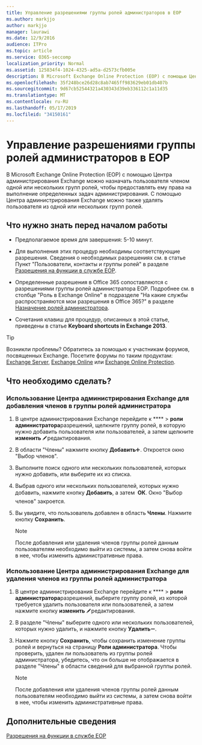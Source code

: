```yaml
---
title: Управление разрешениями группы ролей администраторов в EOP
ms.author: markjjo
author: markjjo
manager: laurawi
ms.date: 12/9/2016
audience: ITPro
ms.topic: article
ms.service: O365-seccomp
localization_priority: Normal
ms.assetid: 125834f4-1024-4325-ad5a-d2573cfb005e
description: В Microsoft Exchange Online Protection (EOP) с помощью Центра администрирования Exchange можно назначать пользователя членом одной или нескольких групп ролей, чтобы предоставлять ему права на выполнение определенных задач администрирования. С помощью Центра администрирования Exchange можно также удалять пользователя из одной или нескольких групп ролей.
ms.openlocfilehash: 35f248bce26d28c8ab7465ff983629eb01db407b
ms.sourcegitcommit: 9d67cb52544321a430343d39eb336112c1a11d35
ms.translationtype: MT
ms.contentlocale: ru-RU
ms.lasthandoff: 05/17/2019
ms.locfileid: "34150161"
---
```

# <a name="manage-admin-role-group-permissions-in-eop"></a>Управление разрешениями группы ролей администраторов в EOP
  
В Microsoft Exchange Online Protection (EOP) с помощью Центра администрирования Exchange можно назначать пользователя членом одной или нескольких групп ролей, чтобы предоставлять ему права на выполнение определенных задач администрирования. С помощью Центра администрирования Exchange можно также удалять пользователя из одной или нескольких групп ролей.
  
## <a name="what-do-you-need-to-know-before-you-begin"></a>Что нужно знать перед началом работы

- Предполагаемое время для завершения: 5-10 минут.
    
- Для выполнения этих процедур необходимы соответствующие разрешения. Сведения о необходимых разрешениях см. в статье Пункт "Пользователи, контакты и группы ролей" в разделе [Разрешения на функции в службе EOP](feature-permissions-in-eop.md). 
    
- Определенные разрешения в Office 365 сопоставляются с разрешениями группы ролей администратора EOP. Подробнее см. в столбце "Роль в Exchange Online" в подразделе "На какие службы распространяются мои разрешения в Office 365?" в разделе [Назначение ролей администратора](https://go.microsoft.com/fwlink/p/?LinkId=286708).
    
- Сочетания клавиш для процедур, описанных в этой статье, приведены в статье **Keyboard shortcuts in Exchange 2013**.
    
> [!TIP]
> Возникли проблемы? Обратитесь за помощью к участникам форумов, посвященных Exchange. Посетите форумы по таким продуктам: [Exchange Server](https://go.microsoft.com/fwlink/p/?linkId=60612), [Exchange Online](https://go.microsoft.com/fwlink/p/?linkId=267542) или [Exchange Online Protection](https://go.microsoft.com/fwlink/p/?linkId=285351). 
  
## <a name="what-do-you-want-to-do"></a>Что необходимо сделать?

### <a name="use-the-eac-to-assign-members-to-admin-role-groups"></a>Использование Центра администрирования Exchange для добавления членов в группы ролей администратора

1. В центре администрирования Exchange перейдите к **** \> **роли администратора**разрешений, щелкните группу ролей, в которую нужно добавить пользователя или пользователей, а затем щелкните **изменить** ![значок](../media/ITPro-EAC-EditIcon.gif)редактирования.
    
2. В области "Члены" нажмите кнопку **Добавить**![Значок добавления](../media/ITPro-EAC-AddIcon.gif). Откроется окно "Выбор членов".
    
3. Выполните поиск одного или нескольких пользователей, которых нужно добавить, или выберите их из списка.
    
4. Выбрав одного или нескольких пользователей, которых нужно добавить, нажмите кнопку **Добавить**, а затем  **ОК**. Окно "Выбор членов" закроется.
    
5. Вы увидите, что пользователь добавлен в область **Члены**. Нажмите кнопку **Сохранить**.
    
    > [!NOTE]
    > После добавления или удаления членов группы ролей данным пользователям необходимо выйти из системы, а затем снова войти в нее, чтобы изменить административные права. 
  
### <a name="use-the-eac-to-remove-members-from-admin-role-groups"></a>Использование Центра администрирования Exchange для удаления членов из группы ролей администратора

1. В центре администрирования Exchange перейдите к **** \> **роли администратора**разрешений, выберите группу ролей, из которой требуется удалить пользователя или пользователей, а затем нажмите кнопку **изменить** ![значок](../media/ITPro-EAC-EditIcon.gif)редактирования.
    
2. В разделе "Члены" выберите одного или нескольких пользователей, которых нужно удалить, и нажмите кнопку **Удалить**![Значок "Удалить"](../media/ITPro-EAC-RemoveIcon.gif).
    
3. Нажмите кнопку **Сохранить**, чтобы сохранить изменение группы ролей и вернуться на страницу **Роли администратора**. Чтобы проверить, удален ли пользователь из группы ролей администратора, убедитесь, что он больше не отображается в разделе "Члены" в области сведений для выбранной группы ролей. 
    
    > [!NOTE]
    > После добавления или удаления членов группы ролей данным пользователям необходимо выйти из системы, а затем снова войти в нее, чтобы изменить административные права. 
  
## <a name="for-more-information"></a>Дополнительные сведения

[Разрешения на функции в службе EOP](feature-permissions-in-eop.md)
  

